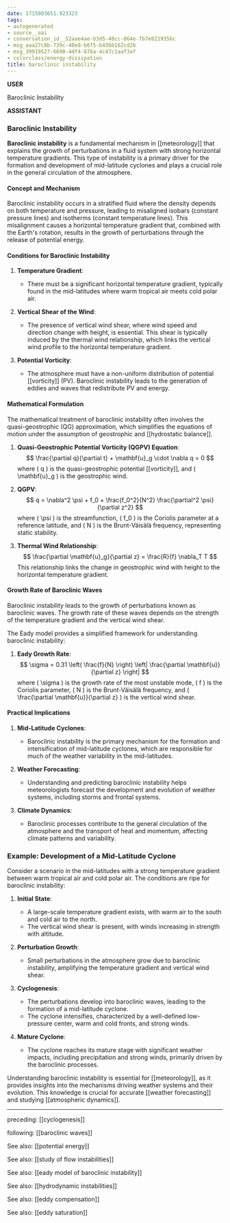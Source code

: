 ```yaml
---
date: 1715903651.923323
tags:
- autogenerated
- source__oai
- conversation_id__52aae4ae-b3d5-40cc-864e-7b7e8219356c
- msg_aaa27c8b-739c-40e8-b6f5-b436b162cd2b
- msg_39919527-6690-4df4-876a-4c47c1aaf3af
- colorclass/energy-dissipation
title: baroclinic instability
---
```


**USER**

Baroclinic Instability


**ASSISTANT**

### Baroclinic Instability

**Baroclinic instability** is a fundamental mechanism in [[meteorology]] that explains the growth of perturbations in a fluid system with strong horizontal temperature gradients. This type of instability is a primary driver for the formation and development of mid-latitude cyclones and plays a crucial role in the general circulation of the atmosphere.

#### Concept and Mechanism

Baroclinic instability occurs in a stratified fluid where the density depends on both temperature and pressure, leading to misaligned isobars (constant pressure lines) and isotherms (constant temperature lines). This misalignment causes a horizontal temperature gradient that, combined with the Earth's rotation, results in the growth of perturbations through the release of potential energy.

#### Conditions for Baroclinic Instability

1. **Temperature Gradient**:
   - There must be a significant horizontal temperature gradient, typically found in the mid-latitudes where warm tropical air meets cold polar air.

2. **Vertical Shear of the Wind**:
   - The presence of vertical wind shear, where wind speed and direction change with height, is essential. This shear is typically induced by the thermal wind relationship, which links the vertical wind profile to the horizontal temperature gradient.

3. **Potential Vorticity**:
   - The atmosphere must have a non-uniform distribution of potential [[vorticity]] (PV). Baroclinic instability leads to the generation of eddies and waves that redistribute PV and energy.

#### Mathematical Formulation

The mathematical treatment of baroclinic instability often involves the quasi-geostrophic (QG) approximation, which simplifies the equations of motion under the assumption of geostrophic and [[hydrostatic balance]].

1. **Quasi-Geostrophic Potential Vorticity (QGPV) Equation**:
   $$
   \frac{\partial q}{\partial t} + \mathbf{u}_g \cdot \nabla q = 0
   $$
   where \( q \) is the quasi-geostrophic potential [[vorticity]], and \( \mathbf{u}_g \) is the geostrophic wind.

2. **QGPV**:
   $$
   q = \nabla^2 \psi + f_0 + \frac{f_0^2}{N^2} \frac{\partial^2 \psi}{\partial z^2}
   $$
   where \( \psi \) is the streamfunction, \( f_0 \) is the Coriolis parameter at a reference latitude, and \( N \) is the Brunt-Väisälä frequency, representing static stability.

3. **Thermal Wind Relationship**:
   $$
   \frac{\partial \mathbf{u}_g}{\partial z} = \frac{R}{f} \nabla_T T
   $$
   This relationship links the change in geostrophic wind with height to the horizontal temperature gradient.

#### Growth Rate of Baroclinic Waves

Baroclinic instability leads to the growth of perturbations known as baroclinic waves. The growth rate of these waves depends on the strength of the temperature gradient and the vertical wind shear.

The Eady model provides a simplified framework for understanding baroclinic instability:

1. **Eady Growth Rate**:
   $$
   \sigma = 0.31 \left( \frac{f}{N} \right) \left| \frac{\partial \mathbf{u}}{\partial z} \right|
   $$
   where \( \sigma \) is the growth rate of the most unstable mode, \( f \) is the Coriolis parameter, \( N \) is the Brunt-Väisälä frequency, and \( \frac{\partial \mathbf{u}}{\partial z} \) is the vertical wind shear.

#### Practical Implications

1. **Mid-Latitude Cyclones**:
   - Baroclinic instability is the primary mechanism for the formation and intensification of mid-latitude cyclones, which are responsible for much of the weather variability in the mid-latitudes.

2. **Weather Forecasting**:
   - Understanding and predicting baroclinic instability helps meteorologists forecast the development and evolution of weather systems, including storms and frontal systems.

3. **Climate Dynamics**:
   - Baroclinic processes contribute to the general circulation of the atmosphere and the transport of heat and momentum, affecting climate patterns and variability.

### Example: Development of a Mid-Latitude Cyclone

Consider a scenario in the mid-latitudes with a strong temperature gradient between warm tropical air and cold polar air. The conditions are ripe for baroclinic instability:

1. **Initial State**:
   - A large-scale temperature gradient exists, with warm air to the south and cold air to the north.
   - The vertical wind shear is present, with winds increasing in strength with altitude.

2. **Perturbation Growth**:
   - Small perturbations in the atmosphere grow due to baroclinic instability, amplifying the temperature gradient and vertical wind shear.

3. **Cyclogenesis**:
   - The perturbations develop into baroclinic waves, leading to the formation of a mid-latitude cyclone.
   - The cyclone intensifies, characterized by a well-defined low-pressure center, warm and cold fronts, and strong winds.

4. **Mature Cyclone**:
   - The cyclone reaches its mature stage with significant weather impacts, including precipitation and strong winds, primarily driven by the baroclinic processes.

Understanding baroclinic instability is essential for [[meteorology]], as it provides insights into the mechanisms driving weather systems and their evolution. This knowledge is crucial for accurate [[weather forecasting]] and studying [[atmospheric dynamics]].


---

preceding: [[cyclogenesis]]  


following: [[baroclinic waves]]

See also: [[potential energy]]


See also: [[study of flow instabilities]]


See also: [[eady model of baroclinic instability]]


See also: [[hydrodynamic instabilities]]


See also: [[eddy compensation]]


See also: [[eddy saturation]]